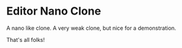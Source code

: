 # Editor Nano Clone

A nano like clone.  A very weak clone, but nice for a demonstration.

That's all folks!
